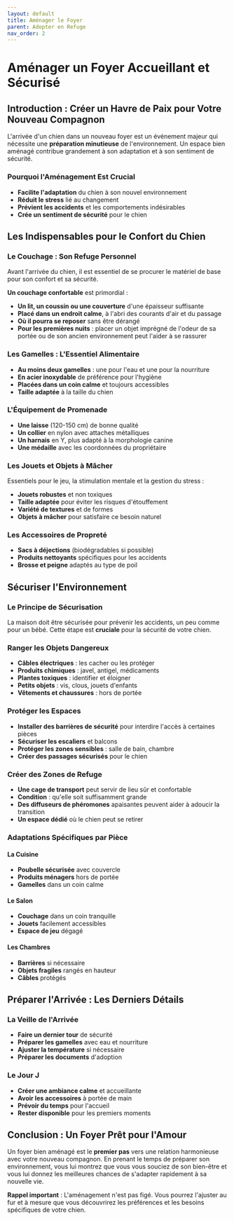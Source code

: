 ```yaml
---
layout: default
title: Aménager le Foyer
parent: Adopter en Refuge
nav_order: 2
---
```


# **Aménager un Foyer Accueillant et Sécurisé**

## **Introduction : Créer un Havre de Paix pour Votre Nouveau Compagnon**

L'arrivée d'un chien dans un nouveau foyer est un événement majeur qui nécessite une **préparation minutieuse** de l'environnement. Un espace bien aménagé contribue grandement à son adaptation et à son sentiment de sécurité.

### **Pourquoi l'Aménagement Est Crucial**

* **Facilite l'adaptation** du chien à son nouvel environnement
* **Réduit le stress** lié au changement
* **Prévient les accidents** et les comportements indésirables
* **Crée un sentiment de sécurité** pour le chien

## **Les Indispensables pour le Confort du Chien**

### **Le Couchage : Son Refuge Personnel**

Avant l'arrivée du chien, il est essentiel de se procurer le matériel de base pour son confort et sa sécurité.

**Un couchage confortable** est primordial :
* **Un lit, un coussin ou une couverture** d'une épaisseur suffisante
* **Placé dans un endroit calme**, à l'abri des courants d'air et du passage
* **Où il pourra se reposer** sans être dérangé
* **Pour les premières nuits** : placer un objet imprégné de l'odeur de sa portée ou de son ancien environnement peut l'aider à se rassurer

### **Les Gamelles : L'Essentiel Alimentaire**

* **Au moins deux gamelles** : une pour l'eau et une pour la nourriture
* **En acier inoxydable** de préférence pour l'hygiène
* **Placées dans un coin calme** et toujours accessibles
* **Taille adaptée** à la taille du chien

### **L'Équipement de Promenade**

* **Une laisse** (120-150 cm) de bonne qualité
* **Un collier** en nylon avec attaches métalliques
* **Un harnais** en Y, plus adapté à la morphologie canine
* **Une médaille** avec les coordonnées du propriétaire

### **Les Jouets et Objets à Mâcher**

Essentiels pour le jeu, la stimulation mentale et la gestion du stress :

* **Jouets robustes** et non toxiques
* **Taille adaptée** pour éviter les risques d'étouffement
* **Variété de textures** et de formes
* **Objets à mâcher** pour satisfaire ce besoin naturel

### **Les Accessoires de Propreté**

* **Sacs à déjections** (biodégradables si possible)
* **Produits nettoyants** spécifiques pour les accidents
* **Brosse et peigne** adaptés au type de poil

## **Sécuriser l'Environnement**

### **Le Principe de Sécurisation**

La maison doit être sécurisée pour prévenir les accidents, un peu comme pour un bébé. Cette étape est **cruciale** pour la sécurité de votre chien.

### **Ranger les Objets Dangereux**

* **Câbles électriques** : les cacher ou les protéger
* **Produits chimiques** : javel, antigel, médicaments
* **Plantes toxiques** : identifier et éloigner
* **Petits objets** : vis, clous, jouets d'enfants
* **Vêtements et chaussures** : hors de portée

### **Protéger les Espaces**

* **Installer des barrières de sécurité** pour interdire l'accès à certaines pièces
* **Sécuriser les escaliers** et balcons
* **Protéger les zones sensibles** : salle de bain, chambre
* **Créer des passages sécurisés** pour le chien

### **Créer des Zones de Refuge**

* **Une cage de transport** peut servir de lieu sûr et confortable
* **Condition** : qu'elle soit suffisamment grande
* **Des diffuseurs de phéromones** apaisantes peuvent aider à adoucir la transition
* **Un espace dédié** où le chien peut se retirer

### **Adaptations Spécifiques par Pièce**

#### **La Cuisine**
* **Poubelle sécurisée** avec couvercle
* **Produits ménagers** hors de portée
* **Gamelles** dans un coin calme

#### **Le Salon**
* **Couchage** dans un coin tranquille
* **Jouets** facilement accessibles
* **Espace de jeu** dégagé

#### **Les Chambres**
* **Barrières** si nécessaire
* **Objets fragiles** rangés en hauteur
* **Câbles** protégés

## **Préparer l'Arrivée : Les Derniers Détails**

### **La Veille de l'Arrivée**

* **Faire un dernier tour** de sécurité
* **Préparer les gamelles** avec eau et nourriture
* **Ajuster la température** si nécessaire
* **Préparer les documents** d'adoption

### **Le Jour J**

* **Créer une ambiance calme** et accueillante
* **Avoir les accessoires** à portée de main
* **Prévoir du temps** pour l'accueil
* **Rester disponible** pour les premiers moments

## **Conclusion : Un Foyer Prêt pour l'Amour**

Un foyer bien aménagé est le **premier pas** vers une relation harmonieuse avec votre nouveau compagnon. En prenant le temps de préparer son environnement, vous lui montrez que vous vous souciez de son bien-être et vous lui donnez les meilleures chances de s'adapter rapidement à sa nouvelle vie.

**Rappel important** : L'aménagement n'est pas figé. Vous pourrez l'ajuster au fur et à mesure que vous découvrirez les préférences et les besoins spécifiques de votre chien. 
